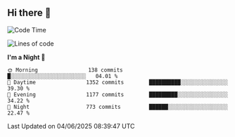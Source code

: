 ## Hi there 👋

<!--
**Wangmerlyn/Wangmerlyn** is a ✨ _special_ ✨ repository because its `README.md` (this file) appears on your GitHub profile.

Here are some ideas to get you started:

- 🔭 I’m currently working on ...
- 🌱 I’m currently learning ...
- 👯 I’m looking to collaborate on ...
- 🤔 I’m looking for help with ...
- 💬 Ask me about ...
- 📫 How to reach me: ...
- 😄 Pronouns: ...
- ⚡ Fun fact: ...
-->
<!--START_SECTION:waka-->
![Code Time](http://img.shields.io/badge/Code%20Time-329%20hrs%2055%20mins-blue)

![Lines of code](https://img.shields.io/badge/From%20Hello%20World%20I%27ve%20Written-15.8%20million%20lines%20of%20code-blue)

**I'm a Night 🦉** 

```text
🌞 Morning                138 commits         █░░░░░░░░░░░░░░░░░░░░░░░░   04.01 % 
🌆 Daytime                1352 commits        ██████████░░░░░░░░░░░░░░░   39.30 % 
🌃 Evening                1177 commits        █████████░░░░░░░░░░░░░░░░   34.22 % 
🌙 Night                  773 commits         ██████░░░░░░░░░░░░░░░░░░░   22.47 % 
```



 Last Updated on 04/06/2025 08:39:47 UTC
<!--END_SECTION:waka-->
